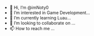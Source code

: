 - 👋 Hi, I’m @imNoty0
- 👀 I’m interested in Game Development...
- 🌱 I’m currently learning Luau...
- 💞️ I’m looking to collaborate on ...
- 📫 How to reach me ...

<!---
imNoty0/imNoty0 is a ✨ special ✨ repository because its `README.md` (this file) appears on your GitHub profile.
You can click the Preview link to take a look at your changes.
--->
